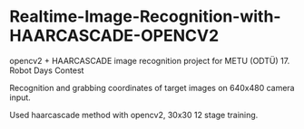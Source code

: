 # Realtime-Image-Recognition-with-HAARCASCADE-OPENCV2
opencv2 + HAARCASCADE image recognition project for METU (ODTÜ) 17.  Robot Days Contest

Recognition and grabbing coordinates of target images on 640x480 camera input. 

Used haarcascade method with opencv2, 30x30 12 stage training.
